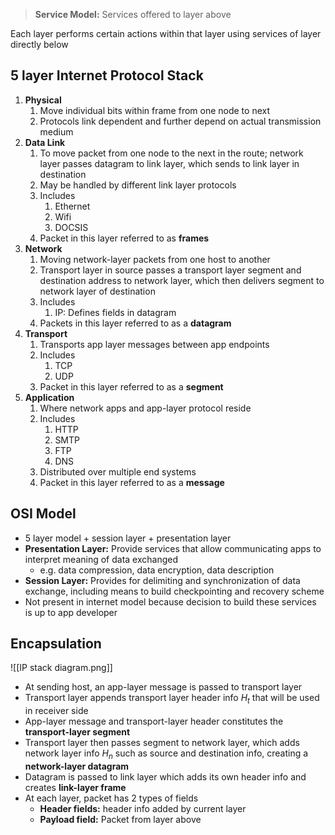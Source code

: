 > **Service Model:** Services offered to layer above

Each layer performs certain actions within that layer using services of layer directly below

## 5 layer Internet Protocol Stack
1) **Physical**
	1) Move individual bits within frame from one node to next
	2) Protocols link dependent and further depend on actual transmission medium
2) **Data Link**
	1) To move packet from one node to the next in the route; network layer passes datagram to link layer, which sends to link layer in destination
	2) May be handled by different link layer protocols
	3) Includes
		1) Ethernet
		2) Wifi
		3) DOCSIS
	4) Packet in this layer referred to as **frames**
3) **Network**
	1) Moving network-layer packets from one host to another
	2) Transport layer in source passes a transport layer segment and destination address to network layer, which then delivers segment to network layer of destination
	3) Includes
		1) IP: Defines fields in datagram 
	4) Packets in this layer referred to as a **datagram**
4) **Transport**
	1) Transports app layer messages between app endpoints
	2) Includes
		1) TCP
		2) UDP
	3) Packet in this layer referred to as a **segment**
5) **Application**
	1) Where network apps and app-layer protocol reside
	2) Includes
		1) HTTP
		2) SMTP
		3) FTP
		4) DNS
	3) Distributed over multiple end systems
	4) Packet in this layer referred to as a **message**

## OSI Model
- 5 layer model + session layer + presentation layer 
- **Presentation Layer:** Provide services that allow communicating apps to interpret meaning of data exchanged
	- e.g. data compression, data encryption, data description
- **Session Layer:** Provides for delimiting and synchronization of data exchange, including means to build checkpointing and recovery scheme
- Not present in internet model because decision to build these services is up to app developer

## Encapsulation
![[IP stack diagram.png]]
- At sending host, an app-layer message is passed to transport layer
- Transport layer appends transport layer header info $H_{t}$ that will be used in receiver side
- App-layer message and transport-layer header constitutes the **transport-layer segment** 
- Transport layer then passes segment to network layer, which adds network layer info $H_{n}$ such as source and destination info, creating a **network-layer datagram**
- Datagram is passed to link layer which adds its own header info and creates **link-layer frame**
- At each layer, packet has 2 types of fields
	- **Header fields:** header info added by current layer
	- **Payload field:** Packet from layer above
